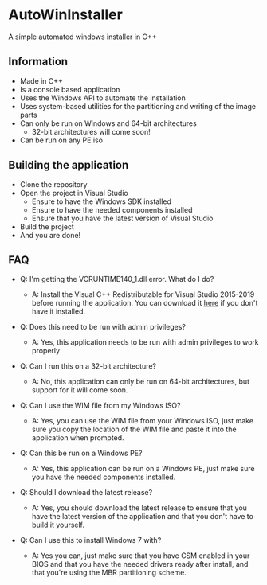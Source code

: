 # AutoWinInstaller
A simple automated windows installer in C++

## Information
- Made in C++
- Is a console based application
- Uses the Windows API to automate the installation
- Uses system-based utilities for the partitioning and writing of the image parts
- Can only be run on Windows and 64-bit architectures
	- 32-bit architectures will come soon!
- Can be run on any PE iso

## Building the application
- Clone the repository
- Open the project in Visual Studio
	- Ensure to have the Windows SDK installed
	- Ensure to have the needed components installed
	- Ensure that you have the latest version of Visual Studio
- Build the project
- And you are done!

## FAQ
- Q: I'm getting the VCRUNTIME140_1.dll error. What do I do?
	- A: Install the Visual C++ Redistributable for Visual Studio 2015-2019 before running the application. You can download it [here](https://www.microsoft.com/en-us/download/details.aspx?id=52685) if you don't have it installed.

- Q: Does this need to be run with admin privileges?
	- A: Yes, this application needs to be run with admin privileges to work properly

- Q: Can I run this on a 32-bit architecture?
	- A: No, this application can only be run on 64-bit architectures, but support for it will come soon.

- Q: Can I use the WIM file from my Windows ISO?
	- A: Yes, you can use the WIM file from your Windows ISO, just make sure you copy the location of the WIM file and paste it into the application when prompted.

- Q: Can this be run on a Windows PE?
	- A: Yes, this application can be run on a Windows PE, just make sure you have the needed components installed.

- Q: Should I download the latest release?
	- A: Yes, you should download the latest release to ensure that you have the latest version of the application and that you don't have to build it yourself.

- Q: Can I use this to install Windows 7 with?
	- A: Yes you can, just make sure that you have CSM enabled in your BIOS and that you have the needed drivers ready after install, and that you're using the MBR partitioning scheme.